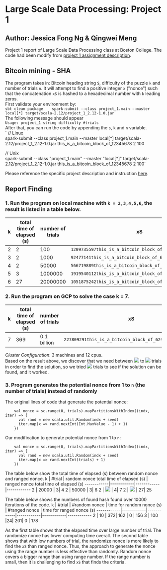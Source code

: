 # Large Scale Data Processing: Project 1
## Author: Jessica Fong Ng & Qingwei Meng
Project 1 report of Large Scale Data Processing class at Boston College. The code had been modify from [project 1 assignment description](https://github.com/CSCI3390/project_1). 

## Bitcoin mining - SHA
The program takes in: Bitcoin heading string `S`, difficulty of the puzzle `k` and number of trials `n`. It will attempt to find a positive integer `x` ("nonce") such that the concatenation `xS` is hashed to a hexadecimal number with `k` leading zeros.   
First validate your environment by:   
`sbt clean package   
spark-submit --class project_1.main --master local[*] target/scala-2.12/project_1_2.12-1.0.jar`   
The following message should appear   
`Usage: project_1 string difficulty #trials`   
After that, you can run the code by appending the `s`, `k` and `n` variable.  
` // Linux  
spark-submit --class project_1.main --master local[*] target/scala-2.12/project_1_2.12-1.0.jar this_is_a_bitcoin_block_of_12345678 2 100    
   
// Unix  
spark-submit --class "project_1.main" --master "local[*]" target/scala-2.12/project_1_2.12-1.0.jar this_is_a_bitcoin_block_of_12345678 2 100`  
  
Please reference the specific project description and instruction [here](https://github.com/CSCI3390/project_1).
## Report Finding
### 1. Run the program on local machine with `k = 2,3,4,5,6`, the result is listed in a table below.

k | total time of elapsed (s) | number of trials | xS | hash value 
------------| ------------|------------|------------|------------
2 | 2 | 100 | `1209735597this_is_a_bitcoin_block_of_62425405_11160090` | `001142511ea768b76db39b89813e53f72c2d262af548edd20d768cdfae8294fe`
3 | 2 | 1000 |`92477141this_is_a_bitcoin_block_of_62425405_11160090` | `000a6b6c7c318d154b2b0a533416b5fcdd1157848910f453ac7268751250eb46`
4 | 2 | 50000 | `566719889this_is_a_bitcoin_block_of_62425405_11160090` | `0000376df8a03266e2f09f99d1b1dca6dc5bc0b2d162fb34c52c22afd433432d`
5 | 3 | 1000000 | `1919540112this_is_a_bitcoin_block_of_62425405_11160090` | `00000458b7edf6753a8fbf41f0eadfbe0bd31e9f9c9dea18f39b3d33c981f0b8`
6 | 27 | 20000000 | `1051875242this_is_a_bitcoin_block_of_62425405_11160090` | `000000124f5fd2f46a862eff988e48eacdcddcd2126ea4f22d4477f790532860`


### 2. Run the program on GCP to solve the case k = 7.
k | total time of elapsed (s) | number of trials | xS | hash value 
------------| ------------|------------|------------|------------
7 | 369|0.1 billion|`227809291this_is_a_bitcoin_block_of_62425405_11160090`|`0000000ca1f8ccdbd8b83b6701b5139c28ded54bd917b1abbd08a2c9e41af967`

*Cluster Configuration*: 3 machines and 12 cpus.   
Based on the result above, we discover that we need between <img src="https://render.githubusercontent.com/render/math?math=10^{k}"> to <img src="https://render.githubusercontent.com/render/math?math=10^{k %2B2}"> trials in order to find the solution, so we tried <img src="https://render.githubusercontent.com/render/math?math=10^{8}"> trials to see if the solution can be found, and it worked.

### 3. Program generates the potential nonce from 1 to `n` (the number of trials) instead of randomly
The original lines of code that generate the potential nonce: 
```
    val nonce = sc.range(0, trials).mapPartitionsWithIndex((indx, iter) => {
      val rand = new scala.util.Random(indx + seed)
      iter.map(x => rand.nextInt(Int.MaxValue - 1) + 1)
    })
```
Our modification to generate potential nonce from 1 to `n`:
```
    val nonce = sc.range(0, trials).mapPartitionsWithIndex((indx, iter) => {
      val rand = new scala.util.Random(indx + seed)
      iter.map(x => rand.nextInt(trials) + 1)
    })
```
The table below show the total time of elapsed (s) between random nonce and ranged nonce. 
k | #trial |  random nonce total time of elapsed (s) | ranged nonce total time of elapsed (s)
------------|------------|------------|------------
2 | 20000 | 3| 4
2 | 50000 | 3| 6
2 | <img src="https://render.githubusercontent.com/render/math?math=10^{5}"> | 4| 7
2 | <img src="https://render.githubusercontent.com/render/math?math=10^{7}"> | 27| 25

The table below shows the numbers of found hash found over 10000 iterations of the code. 
k | #trial |  #random nonce | time for random nonce (s) | #ranged nonce |  time for ranged nonce (s)
------------|------------|------------|------------|------------|------------
2 | 10 | 372| 162 | 0 | 156
3 | 100 |24| 201|  0 | 178 

As the first table shows that the elapsed time over large number of trial. The randomize nonce has lower computing time overall. The second table shows that with low numbers of trial, the randomize nonce is more likely to find the `xS` than ranged nonce. Thus, the approach to generate the nonce using the range number is less effective than randomly. Random nonce covers a bigger range than using range number. If the range number is small, then it is challenging to find `xS` that finds the criteria.  
